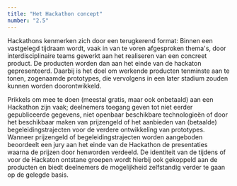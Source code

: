 ```yaml
---
title: "Het Hackathon concept"
number: "2.5"
---
```


Hackathons kenmerken zich door een terugkerend format: Binnen een vastgelegd tijdraam wordt, vaak in van te voren afgesproken thema's, door interdisciplinaire teams gewerkt aan het realiseren van een concreet product. De producten worden dan aan het einde van de hackaton gepresenteerd. Daarbij is het doel om werkende producten tenminste aan te tonen, zogenaamde prototypes, die vervolgens in een later stadium zouden kunnen worden doorontwikkeld.

Prikkels om mee te doen (meestal gratis, maar ook onbetaald) aan een Hackathon zijn vaak; deelnemers toegang geven tot niet eerder gepubliceerde gegevens, niet openbaar beschikbare technologieën of door het beschikbaar maken van prijzengeld of het aanbieden van (betaalde) begeleidingstrajecten voor de verdere ontwikkeling van prototypes. Wanneer prijzengeld of begeleidingstrajecten worden aangeboden beoordeelt een jury aan het einde van de Hackathon de presentaties waarna de prijzen door henworden verdeeld. De identiteit van de tijdens of voor de Hackaton ontstane groepen wordt hierbij ook gekoppeld aan de producten en biedt deelnemers de mogelijkheid zelfstandig verder te gaan op de gelegde basis.
